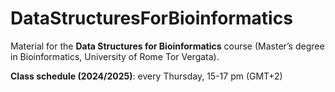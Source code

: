 # DataStructuresForBioinformatics

Material for the **Data Structures for Bioinformatics** course (Master’s degree in Bioinformatics, University of Rome Tor Vergata).

**Class schedule (2024/2025)**: every Thursday, 15-17 pm (GMT+2)

<!--**Class schedule (2023/2024)**: every Thursday, 15-17 pm (GMT+2)-->
<!--**Class schedule (2022/2023)**: every Tuesday, 15-17 pm (GMT+2)-->
<!--**Class schedule (2021/2022)**: every Thursday, 11-13 am  (GMT+2)-->
<!--**Class schedule (2020/2021)**: every Thursday, 9-11 am (GMT+2)-->
